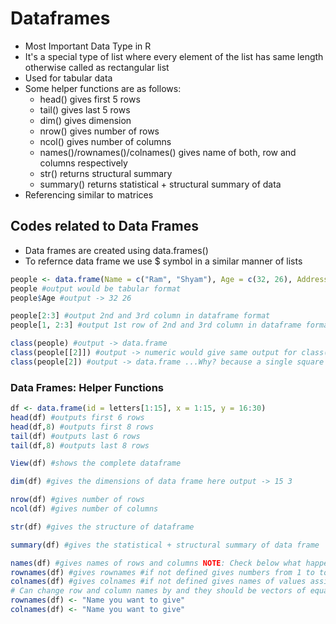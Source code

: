 # Dataframes
- Most Important Data Type in R
- It's a special type of list where every element of the list has same length otherwise called as rectangular list
- Used for tabular data
- Some helper functions are as follows:
  - head() gives first 5 rows
  - tail() gives last 5 rows
  - dim() gives dimension
  - nrow() gives number of rows
  - ncol() gives number of columns
  - names()/rownames()/colnames() gives name of both, row and columns respectively
  - str() returns structural summary
  - summary() returns statistical + structural summary of data
- Referencing similar to matrices

## Codes related to Data Frames
- Data frames are created using data.frames()
- To refernce data frame we use $ symbol in a similar manner of lists
```r
people <- data.frame(Name = c("Ram", "Shyam"), Age = c(32, 26), Address = c("A1", "A2")) #eg dataframe
people #output would be tabular format
people$Age #output -> 32 26

people[2:3] #output 2nd and 3rd column in dataframe format
people[1, 2:3] #output 1st row of 2nd and 3rd column in dataframe format

class(people) #output -> data.frame
class(people[[2]]) #output -> numeric would give same output for class(people$Age)
class(people[2]) #output -> data.frame ...Why? because a single square brackets used for referenceing a data frame gives a data frame
```
### Data Frames: Helper Functions
```r
df <- data.frame(id = letters[1:15], x = 1:15, y = 16:30)
head(df) #outputs first 6 rows
head(df,8) #outputs first 8 rows
tail(df) #outputs last 6 rows
tail(df,8) #outputs last 8 rows

View(df) #shows the complete dataframe

dim(df) #gives the dimensions of data frame here output -> 15 3

nrow(df) #gives number of rows
ncol(df) #gives number of columns

str(df) #gives the structure of dataframe

summary(df) #gives the statistical + structural summary of data frame

names(df) #gives names of rows and columns NOTE: Check below what happens if names are not given to rows and columns
rownames(df) #gives rownames #if not defined gives numbers from 1 to total rows
colnames(df) #gives colnames #if not defined gives names of values assigned
# Can change row and column names by and they should be vectors of equal length of row and columns respectively
rownames(df) <- "Name you want to give"
colnames(df) <- "Name you want to give" 
```